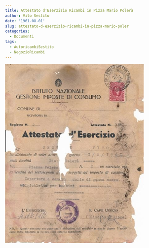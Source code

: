 ```yaml
---
title: Attestato d'Eserzizio Ricambi in Pizza Mario Polerà
author: Vito Sestito
date: '1961-08-01'
slug: attestato-d-eserzizio-ricambi-in-pizza-mario-poler
categories:
  - Documenti
tags:
  - AutoricambiSestito
  - NegozioRicambi
---
```

![](images/1961_08_01_Attestato_d_Esercizio_Ricambi.jpg)